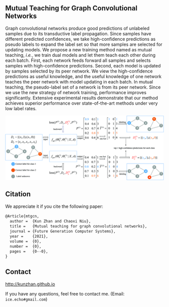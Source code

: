 ## Mutual Teaching for Graph Convolutional Networks
Graph convolutional networks produce good predictions of unlabeled samples due to its transductive label propagation. Since samples have different predicted confidences, we take high-confidence predictions as pseudo labels to expand the label set so that more samples are selected for updating models. We propose a new training method named as mutual teaching, *i.e.*, we train dual models and let them teach each other during each batch. First, each network feeds forward all samples and selects samples with high-confidence predictions. Second, each model is updated by samples selected by its peer network. We view the high-confidence predictions as useful knowledge, and the useful knowledge of one network teaches the peer network with model updating in each batch. In mutual teaching, the pseudo-label set of a network is from its peer network. Since we use the new strategy of network training, performance improves significantly. Extensive experimental results demonstrate that our method achieves superior performance over state-of-the-art methods under very low label rates.

![](fig_01.jpg)

## Citation
We appreciate it if you cite the following paper:
```
@Article{mtgcn,
  author =  {Kun Zhan and Chaoxi Niu},
  title =   {Mutual teaching for graph convolutional networks},
  journal = {Future Generation Computer Systems},
  year =    {2021},
  volume =  {0},
  number =  {0},
  pages =   {0--0},
}
```

## Contact
http://kunzhan.github.io

If you have any questions, feel free to contact me. (Email: `ice.echo#gmail.com`)